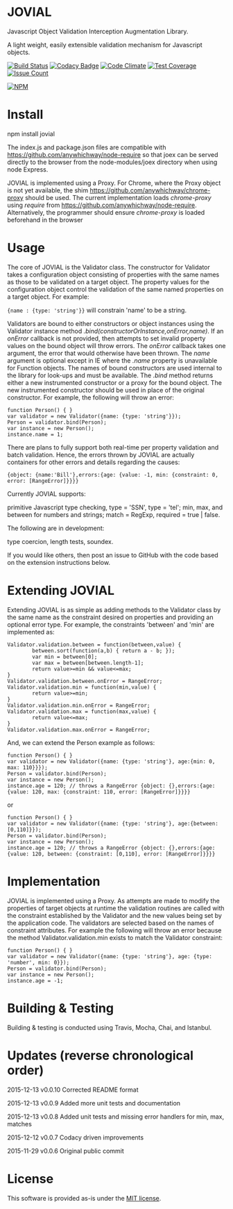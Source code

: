 # JOVIAL
Javascript Object Validation Interception Augmentation Library.

A light weight, easily extensible validation mechanism for Javascript objects.

[![Build Status](https://travis-ci.org/anywhichway/jovial.svg)](https://travis-ci.org/anywhichway/jovial)
[![Codacy Badge](https://api.codacy.com/project/badge/grade/42cd44eee8794c22aa7a4f780abd2d0b)](https://www.codacy.com/app/syblackwell/jovial)
[![Code Climate](https://codeclimate.com/github/anywhichway/jovial/badges/gpa.svg)](https://codeclimate.com/github/anywhichway/jovial)
[![Test Coverage](https://codeclimate.com/github/anywhichway/jovial/badges/coverage.svg)](https://codeclimate.com/github/anywhichway/jovial/coverage)
[![Issue Count](https://codeclimate.com/github/anywhichway/jovial/badges/issue_count.svg)](https://codeclimate.com/github/anywhichway/jovial)

[![NPM](https://nodei.co/npm/jovial.png?downloads=true&downloadRank=true&stars=true)](https://nodei.co/npm/<jovial>/)

# Install

npm install jovial

The index.js and package.json files are compatible with https://github.com/anywhichway/node-require so that joex can be served directly to the browser from the node-modules/joex directory when using node Express.

JOVIAL is implemented using a Proxy. For Chrome, where the Proxy object is not yet available, the shim https://github.com/anywhichway/chrome-proxy should be used. The current implementation loads *chrome-proxy* using *require* from https://github.com/anywhichway/node-require. Alternatively, the programmer should ensure *chrome-proxy* is loaded beforehand in the browser


# Usage

The core of JOVIAL is the Validator class. The constructor for Validator takes a configuration object consisting of properties with the same names as those to be validated on a target object. The property values for the configuration object control the validation of the same named properties on a target object. For example:

```{name : {type: 'string'}}``` will constrain 'name' to be a string.

Validators are bound to either constructors or object instances using the Validator instance method *.bind(constructorOrInstance,onError,name)*. If an *onError* callback is not provided, then attempts to set invalid property values on the bound object will throw errors. The *onError* callback takes one argument, the error that would otherwise have been thrown. The *name* argument is optional except in IE where the *.name* property is unavailable for Function objects. The names of bound constructors are used internal to the library for look-ups and must be available. The *.bind* method returns either a new instrumented constructor or a proxy for the bound object. The new instrumented constructor should be used in place of the original constructor. For example, the following will throw an error:

```
function Person() { }
var validator = new Validator({name: {type: 'string'}});
Person = validator.bind(Person);
var instance = new Person();
instance.name = 1;
```

There are plans to fully support both real-time per property validation and batch validation. Hence, the errors thrown by JOVIAL are actually containers for other errors and details regarding the causes:

```{object: {name:'Bill'},errors:{age: {value: -1, min: {constraint: 0, error: [RangeError]}}}}```

Currently JOVIAL supports:

primitive Javascript type checking, type = 'SSN', type = 'tel'; min, max, and between for numbers and strings; match = RegExp, required = true | false.

The following are in development:

type coercion, length tests, soundex.

If you would like others, then post an issue to GitHub with the code based on the extension instructions below.

# Extending JOVIAL

Extending JOVIAL is as simple as adding methods to the Validator class by the same name as the constraint desired on properties and providing an optional error type. For example, the constraints 'between' and 'min' are implemented as:

```
Validator.validation.between = function(between,value) {
		between.sort(function(a,b) { return a - b; });
		var min = between[0];
		var max = between[between.length-1];
		return value>=min && value<=max;
}
Validator.validation.between.onError = RangeError;
Validator.validation.min = function(min,value) {
		return value>=min;
}
Validator.validation.min.onError = RangeError;
Validator.validation.max = function(max,value) {
		return value<=max;
}
Validator.validation.max.onError = RangeError;
```

And, we can extend the Person example as follows:

```
function Person() { }
var validator = new Validator({name: {type: 'string'}, age:{min: 0, max: 110}}});
Person = validator.bind(Person);
var instance = new Person();
instance.age = 120; // throws a RangeError {object: {},errors:{age: {value: 120, max: {constraint: 110, error: [RangeError]}}}}
```

or

```
function Person() { }
var validator = new Validator({name: {type: 'string'}, age:{between: [0,110]}});
Person = validator.bind(Person);
var instance = new Person();
instance.age = 120; // throws a RangeError {object: {},errors:{age: {value: 120, between: {constraint: [0,110], error: [RangeError]}}}}
```


# Implementation

JOVIAL is implemented using a Proxy. As attempts are made to modify the properties of target objects at runtime the validation routines are called with the constraint established by the Validator and the new values being set by the application code. The validators are selected based on the names of constraint attributes. For example the following will throw an error because the method Validator.validation.min exists to match the Validator constraint:

```
function Person() { }
var validator = new Validator({name: {type: 'string'}, age: {type: 'number', min: 0}});
Person = validator.bind(Person);
var instance = new Person();
instance.age = -1;
```

# Building & Testing

Building & testing is conducted using Travis, Mocha, Chai, and Istanbul. 

# Updates (reverse chronological order)

2015-12-13 v0.0.10 Corrected README format

2015-12-13 v0.0.9 Added more unit tests and documentation

2015-12-13 v0.0.8 Added unit tests and missing error handlers for min, max, matches

2015-12-12 v0.0.7 Codacy driven improvements

2015-11-29 v0.0.6 Original public commit

# License

This software is provided as-is under the [MIT license](http://opensource.org/licenses/MIT).